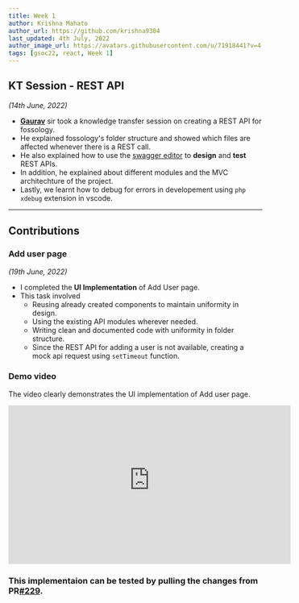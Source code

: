 ```yaml
---
title: Week 1
author: Krishna Mahato
author_url: https://github.com/krishna9304
last_updated: 4th July, 2022
author_image_url: https://avatars.githubusercontent.com/u/71918441?v=4
tags: [gsoc22, react, Week 1]
---
```


<!--
SPDX-License-Identifier: CC-BY-SA-4.0

SPDX-FileCopyrightText: 2022 Krishna Mahato <krishhtrishh9304@gmail.com>
-->

## KT Session - REST API

_(14th June, 2022)_

- [**Gaurav**](https://github.com/GMishx) sir took a knowledge transfer session on creating a REST API for fossology.
- He explained fossology's folder structure and showed which files are affected whenever there is a REST call.
- He also explained how to use the [swagger editor](http://editor.swagger.io) to **design** and **test** REST APIs.
- In addition, he explained about different modules and the MVC architechture of the project.
- Lastly, we learnt how to debug for errors in developement using `php xdebug` extension in vscode.

---

## Contributions

### Add user page

_(19th June, 2022)_

- I completed the **UI Implementation** of Add User page.
- This task involved
  - Reusing already created components to maintain uniformity in design.
  - Using the existing API modules wherever needed.
  - Writing clean and documented code with uniformity in folder structure.
  - Since the REST API for adding a user is not available, creating a mock api request using `setTimeout` function.

### Demo video

The video clearly demonstrates the UI implementation of Add user page.

<iframe width="560" height="315" src="https://user-images.githubusercontent.com/71918441/174468938-a0553bff-3e0d-4428-b62c-831ed4328767.mp4" frameborder="0" allow="accelerometer; autoplay; clipboard-write; encrypted-media; gyroscope; picture-in-picture" allowfullscreen></iframe>

### This implementaion can be tested by pulling the changes from PR[**#229**](https://github.com/fossology/FOSSologyUI/pull/229).
